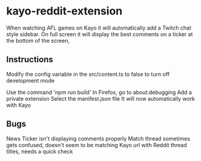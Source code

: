 # kayo-reddit-extension
When watching AFL games on Kayo it will automatically add a Twitch chat style sidebar. On full screen it will display the best comments on a ticker at the bottom of the screen,

## Instructions

Modify the config variable in the src/content.ts to false to turn off development mode

Use the command 'npm run build'
In Firefox, go to about:debugging
Add a private extension
Select the manifest.json file
It will now automatically work with Kayo

## Bugs

News Ticker isn't displaying comments properly
Match thread sometimes gets confused, doesn't seem to be matching Kayo url with Reddit thread titles, needs a quick check
